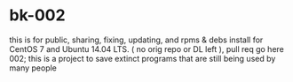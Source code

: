 # bk-002
this is for public, sharing, fixing, updating, and rpms &amp; debs install for CentOS 7 and Ubuntu 14.04 LTS.
( no orig repo or DL left ), pull req go here 002; 
this is a project to save extinct programs that are still being used by many people
